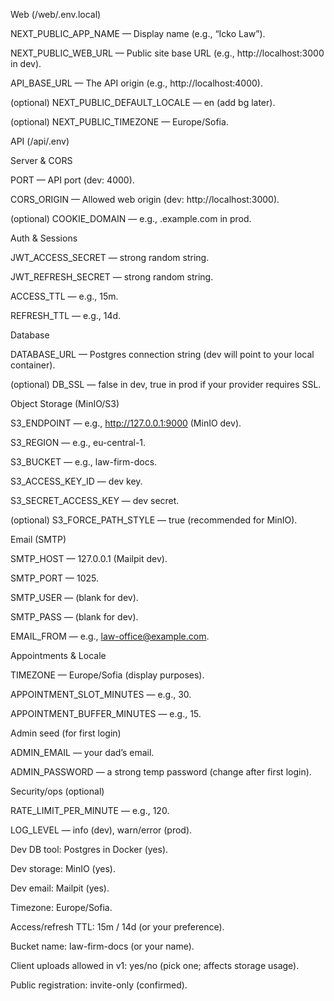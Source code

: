 Web (/web/.env.local)

NEXT_PUBLIC_APP_NAME — Display name (e.g., “Icko Law”).

NEXT_PUBLIC_WEB_URL — Public site base URL (e.g., http://localhost:3000 in dev).

API_BASE_URL — The API origin (e.g., http://localhost:4000).

(optional) NEXT_PUBLIC_DEFAULT_LOCALE — en (add bg later).

(optional) NEXT_PUBLIC_TIMEZONE — Europe/Sofia.

API (/api/.env)

Server & CORS

PORT — API port (dev: 4000).

CORS_ORIGIN — Allowed web origin (dev: http://localhost:3000).

(optional) COOKIE_DOMAIN — e.g., .example.com in prod.

Auth & Sessions

JWT_ACCESS_SECRET — strong random string.

JWT_REFRESH_SECRET — strong random string.

ACCESS_TTL — e.g., 15m.

REFRESH_TTL — e.g., 14d.

Database

DATABASE_URL — Postgres connection string (dev will point to your local container).

(optional) DB_SSL — false in dev, true in prod if your provider requires SSL.

Object Storage (MinIO/S3)

S3_ENDPOINT — e.g., http://127.0.0.1:9000 (MinIO dev).

S3_REGION — e.g., eu-central-1.

S3_BUCKET — e.g., law-firm-docs.

S3_ACCESS_KEY_ID — dev key.

S3_SECRET_ACCESS_KEY — dev secret.

(optional) S3_FORCE_PATH_STYLE — true (recommended for MinIO).

Email (SMTP)

SMTP_HOST — 127.0.0.1 (Mailpit dev).

SMTP_PORT — 1025.

SMTP_USER — (blank for dev).

SMTP_PASS — (blank for dev).

EMAIL_FROM — e.g., law-office@example.com.

Appointments & Locale

TIMEZONE — Europe/Sofia (display purposes).

APPOINTMENT_SLOT_MINUTES — e.g., 30.

APPOINTMENT_BUFFER_MINUTES — e.g., 15.

Admin seed (for first login)

ADMIN_EMAIL — your dad’s email.

ADMIN_PASSWORD — a strong temp password (change after first login).

Security/ops (optional)

RATE_LIMIT_PER_MINUTE — e.g., 120.

LOG_LEVEL — info (dev), warn/error (prod).

Dev DB tool: Postgres in Docker (yes).

Dev storage: MinIO (yes).

Dev email: Mailpit (yes).

Timezone: Europe/Sofia.

Access/refresh TTL: 15m / 14d (or your preference).

Bucket name: law-firm-docs (or your name).

Client uploads allowed in v1: yes/no (pick one; affects storage usage).

Public registration: invite-only (confirmed).